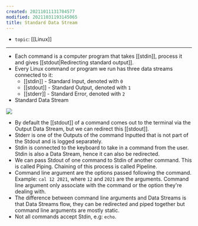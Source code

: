```yaml
---
created: 20211011131704577
modified: 20211031193145065
title: Standard Data Stream
---
```


 - `topic`: [[Linux]]
***

- Each command is a computer program that takes [[stdin]], process it and gives [[stdout|Redirecting standard output]].
- Every Linux command or program we run has three data streams connected to it:
  - [[stdin]] - Standard Input, denoted with `0`
  - [[stdout]] - Standard Output, denoted with `1`
  - [[stderr]] - Standard Error, denoted with `2`
- Standard Data Stream

![](https://raw.githubusercontent.com/zubayrrr/twiki/main/bin/image.1upbcz4kmqj.png)

- By default the [[stdout]] of a command comes out to the terminal via the Output Data Stream, but we can redirect this [[stdout]].
- Stderr is one of the Outputs of the command Inputted that is not part of the Stdout and is logged separately.
- Stdin is connected to the keyboard to take in a command from the user. Stdin is also a Data Stream, hence it can also be redirected.
- We can pass Stdout of one command to Stdin of another command. This is called Piping. Chaining of this process is called Pipeline.
- Command line argument are the options passed following the command.  
  Example: `cal 12 2021`, where `12` and `2021` are the arguments. Command line argument only associate with the command or the option they're dealing with.
- The difference between command line arguments and Data Streams is that Data Streams flow, they can be redirected and piped together but command line arguments are mostly static.
- Not all commands accept Stdin, e.g: `echo`.
